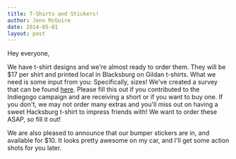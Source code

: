 ```yaml
---
title: T-Shirts and Stickers!
author: Jenn McGuire
date: 2014-05-01
layout: post
---
```


Hey everyone,

We have t-shirt designs and we're almost ready to order them. They will be $17 per shirt and printed local in Blacksburg on Gildan t-shirts. What we need is some input from you: Specifically, sizes! We've created a survey that can be found  [here](https://docs.google.com/forms/d/1FhjwTpiil8KE1rHppFmEYEaRX01aA_y9AnC3apffd9k/viewform?usp=send_form). Please fill this out if you contributed to the Indiegogo campaign and are receiving a short or if you want to buy one. If you don't, we may not order many extras and you'll miss out on having a sweet Hacksburg t-shirt to impress friends with! We want to order these ASAP, so fill it out!

We are also pleased to announce that our bumper stickers are in, and available for $10. It looks pretty awesome on my car, and I'll get some action shots for you later.

